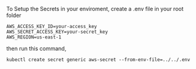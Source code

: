 To Setup the Secrets in your enviroment, create a .env file in your root folder

```
AWS_ACCESS_KEY_ID=your-access_key
AWS_SECRET_ACCESS_KEY=your-secret_key
AWS_REGION=us-east-1
```

then run this command,
```
kubectl create secret generic aws-secret --from-env-file=../../.env

```
